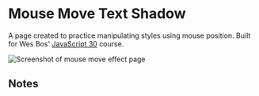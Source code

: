 # Mouse Move Text Shadow

A page created to practice manipulating styles using mouse position. Built for Wes Bos' [JavaScript 30](https://javascript30.com/) course.

![[Screenshot of mouse move effect page](https://res.cloudinary.com/gerhynes/image/upload/v1516535464/Screenshot-2018-1-21_Mouse_Shadow_mgkd84.png)](https://gk-hynes.github.io/mouse-shadow/)

## Notes

